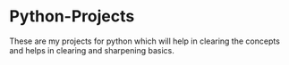 # Python-Projects
These are my projects for python which will help in clearing the concepts and helps in clearing and sharpening basics.
